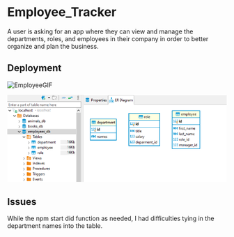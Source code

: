 # Employee_Tracker

A user is asking for an app where they can view and manage the departments, roles, and employees in their company in order to better organize and plan the business.

## Deployment

![EmployeeGIF](https://github.com/Boaardz56/Employee_Tracker/blob/master/Assets/EmployeeGIF.gif)

![DBeaverView](https://github.com/Boaardz56/Employee_Tracker/blob/master/Assets/DbeaverView.png)

## Issues

While the npm start did function as needed, I had difficulties tying in the department names into the table. 